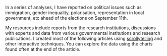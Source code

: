
In a series of analyses, I have reported on political issues such as immigration, gender inequality, polarisation, representation in local government, etc ahead of the elections on September 11th. 

My resources include reports from the research institutions, discussions with experts and data from various governmental institutions and research publications. I created most of the following articles using [scrollytelling](https://medium.com/nightingale/from-storytelling-to-scrollytelling-a-short-introduction-and-beyond-fbda32066964) and other interactive techniques. You can explore the data using the charts found often at the end of the article.
